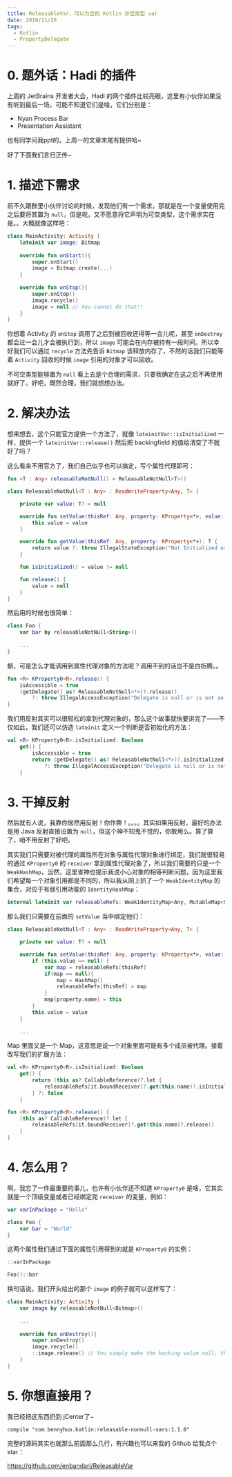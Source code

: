 ```yaml
---
title: ReleasableVar，可以为空的 Kotlin 非空类型 var
date: 2018/11/26
tags:
  - Kotlin
  - PropertyDelegate
---
```


# 0. 题外话：Hadi 的插件

上周的 JetBrains 开发者大会，Hadi 的两个插件比较亮眼，这里有小伙伴如果没有听到最后一场，可能不知道它们是啥，它们分别是：

* Nyan Process Bar
* Presentation Assistant

也有同学问我ppt的，上周一的文章末尾有提供哈~

好了下面我们言归正传~

# 1. 描述下需求

前不久跟群里小伙伴讨论的时候，发现他们有一个需求，那就是在一个变量使用完之后要将其置为 `null`，但是呢，又不愿意将它声明为可空类型，这个需求实在是。。大概就像这样吧：

```kotlin
class MainActivity: Activity {
    lateinit var image: Bitmap
    
    override fun onStart(){
        super.onStart()
        image = Bitmap.create(...)
    }
    
    override fun onStop(){
        super.onStop()
        image.recycle()
        image = null // You cannot do that!!
    }
}
```

<!--more-->

你想着 Activity 的 `onStop` 调用了之后到被回收还得等一会儿呢，甚至 `onDestroy` 都会过一会儿才会被执行到，所以 `image` 可能会在内存被持有一段时间。所以幸好我们可以通过 `recycle` 方法先告诉 `Bitmap` 该释放内存了，不然的话我们只能等着 `Activity` 回收的时候 `image` 引用的对象才可以回收。

不可空类型能够置为 `null` 看上去是个合理的需求，只要我确定在这之后不再使用就好了。好吧，既然合理，我们就想想办法。

# 2. 解决办法

想来想去，这个只能官方提供一个方法了，就像 `lateinitVar::isInitialized` 一样，提供一个 `lateinitVar::release()` 然后把 backingfield 的值给清空了不就好了吗？

这么看来不用官方了，我们自己似乎也可以搞定，写个属性代理即可：

```kotlin
fun <T : Any> releasableNotNull() = ReleasableNotNull<T>()

class ReleasableNotNull<T : Any> : ReadWriteProperty<Any, T> {

    private var value: T? = null

    override fun setValue(thisRef: Any, property: KProperty<*>, value: T) {
        this.value = value
    }

    override fun getValue(thisRef: Any, property: KProperty<*>): T {
        return value ?: throw IllegalStateException("Not Initialized or released already.")
    }

    fun isInitialized() = value != null

    fun release() {
        value = null
    }
}
```

然后用的时候也很简单：

```kotlin
class Foo {
    var bar by releasableNotNull<String>()
    
    ...
}
```

额，可是怎么才能调用到属性代理对象的方法呢？调用不到的话岂不是白折腾。。

```kotlin
fun <R> KProperty0<R>.release() {
    isAccessible = true
    (getDelegate() as? ReleasableNotNull<*>)?.release()
        ?: throw IllegalAccessException("Delegate is null or is not an instance of ReleasableNotNull.")
}
```
我们用反射其实可以很轻松的拿到代理对象的，那么这个故事就快要讲完了——不仅如此，我们还可以仿造 `lateinit` 定义一个判断是否初始化的方法：

```kotlin
val <R> KProperty0<R>.isInitialized: Boolean
    get() {
        isAccessible = true
        return (getDelegate() as? ReleasableNotNull<*>)?.isInitialized()
            ?: throw IllegalAccessException("Delegate is null or is not an instance of ReleasableNotNull.")
    }
```

# 3. 干掉反射

然后就有人说，我靠你居然用反射！你作弊！。。。。其实如果用反射，最好的办法是用 Java 反射直接设置为 `null`，但这个神不知鬼不觉的，你敢用么。算了算了，咱不用反射了好吧。

其实我们只需要对被代理的属性所在对象与属性代理对象进行绑定，我们就很轻易的通过 `KProperty0` 的 `receiver` 拿到属性代理对象了，所以我们需要的只是一个`WeakHashMap`，当然，这里雀神也提示我说小心对象的相等判断问题，因为这里我们希望每一个对象引用都是不同的，所以我从网上扒了一个 `WeakIdentityMap` 的集合，对应于有弱引用功能的 `IdentityHashMap`：

```kotlin
internal lateinit var releasableRefs: WeakIdentityMap<Any, MutableMap<String, ReleasableNotNull<*>>>
```

那么我们只需要在前面的 `setValue` 当中绑定他们：

```kotlin
class ReleasableNotNull<T : Any> : ReadWriteProperty<Any, T> {

    private var value: T? = null

    override fun setValue(thisRef: Any, property: KProperty<*>, value: T) {
        if (this.value == null) {
            var map = releasableRefs[thisRef]
            if(map == null){
                map = HashMap()
                releasableRefs[thisRef] = map
            }
            map[property.name] = this
        }
        this.value = value
    }
    
    ...
```

Map 里面又是一个 Map，这意思是说一个对象里面可能有多个成员被代理。接着改写我们的扩展方法：

```kotlin
val <R> KProperty0<R>.isInitialized: Boolean
    get() {
        return (this as? CallableReference)?.let {
            releasableRefs[it.boundReceiver]?.get(this.name)?.isInitialized()
        } ?: false
    }

fun <R> KProperty0<R>.release() {
    (this as? CallableReference)?.let {
        releasableRefs[it.boundReceiver]?.get(this.name)?.release()
    }
}
```

# 4. 怎么用？

啊，我忘了一件最重要的事儿，也许有小伙伴还不知道 `KProperty0` 是啥，它其实就是一个顶级变量或者已经绑定完 `receiver` 的变量，例如：

```kotlin
var varInPackage = "Hello"

class Foo {
    var bar = "World"
}
```
这两个属性我们通过下面的属性引用得到的就是 `KProperty0` 的实例：

```kotlin
::varInPackage

Foo()::bar
```

换句话说，我们开头给出的那个 `image` 的例子就可以这样写了：

```kotlin
class MainActivity: Activity {
    var image by releasableNotNull<Bitmap>()
    
    ...
    
    override fun onDestroy(){
        super.onDestroy()
        image.recycle()
        ::image.release() // You simply make the backing value null, thus making the gc of this Bitmap instance possible. 
    }
}
```

# 5. 你想直接用？

我已经把这东西扔到 jCenter了~

```
compile "com.bennyhuo.kotlin:releasable-nonnull-vars:1.1.0"
```

完整的源码其实也就那么前面那么几行，有兴趣也可以来我的 Github 给我点个 star：

https://github.com/enbandari/ReleasableVar

